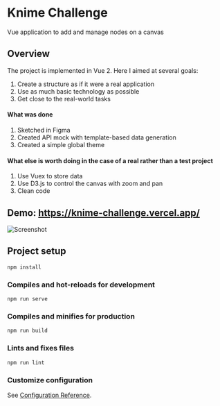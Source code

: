 # Knime Challenge
Vue application to add and manage nodes on a canvas

## Overview
The project is implemented in Vue 2. Here I aimed at several goals:
1. Create a structure as if it were a real application
1. Use as much basic technology as possible
1. Get close to the real-world tasks

#### What was done
1. Sketched in Figma
1. Created API mock with template-based data generation
1. Created a simple global theme

#### What else is worth doing in the case of a real rather than a test project
1. Use Vuex to store data
1. Use D3.js to control the canvas with zoom and pan
1. Clean code

## Demo: https://knime-challenge.vercel.app/

![Screenshot](https://github.com/plastiniq/knime-challenge/blob/master/screen-record.gif)

## Project setup
```
npm install
```

### Compiles and hot-reloads for development
```
npm run serve
```

### Compiles and minifies for production
```
npm run build
```

### Lints and fixes files
```
npm run lint
```

### Customize configuration
See [Configuration Reference](https://cli.vuejs.org/config/).
